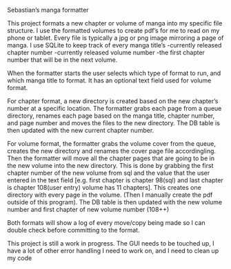 Sebastian’s manga formatter

This project formats a new chapter or volume of manga into my specific file structure. I use the formatted volumes to create pdf’s for me to read on my phone or tablet. Every file is typically a jpg or png image mirroring a page of manga. 
I use SQLite to keep track of every manga title’s
-currently released chapter number
-currently released volume number 
-the first chapter number that will be in the next volume.

When the formatter starts the user selects which type of format to run, and which manga title to format. It has an optional text field used for volume format. 

For chapter format, a new directory is created based on the new chapter’s number at a specific location. The formatter grabs each page from a queue directory, renames each page based on the manga title, chapter number, and page number and moves the files to the new directory. The DB table is then updated with the new current chapter number.

For volume format, the formatter grabs the volume cover from the queue, creates the new directory and renames the cover page file accordingling. Then the formatter will move all the chapter pages that are going to be in the new volume into the new directory. This is done by grabbing the first chapter number of the new volume from sql and the value that the user entered in the text field [e.g. first chapter is chapter 98(sql) and last chapter is chapter 108(user entry) volume has 11 chapters]. This creates one directory with every page in the volume. (Then I manually create the pdf outside of this program). The DB table is then updated with the new volume number and first chapter of new volume number (108++)

Both formats will show a log of every move/copy being made so I can double check before committing to the format.

This project is still a work in progress. The GUI needs to be touched up, I have a lot of other error handling I need to work on, and I need to clean up my code